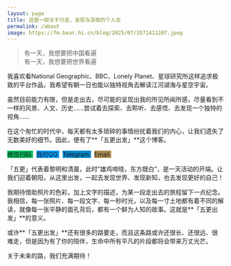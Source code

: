 ```yaml
---
layout: page
title: 这是一部关于行走、发现与汲取的个人志
permalink: /about
image: https://fm.bear.hi.cn/blog/2025/07/3571411207.jpeg
---
```


>有一天，我想要把中国看遍<br/>有一天，我想要把世界看遍

我喜欢看National Geographic、BBC、Lonely Planet、星球研究所这样追求极致的平台作品，我希望有朝一日也能以独特视角去解读江河湖海与星空宇宙。

虽然目前能力有限，但是走出去，尽可能的呈现出我的所见所闻所感，尽量看到不一样的风景、人文、历史……尝试着去探索、去聆听、去感悟、去发现一个独特的视角……

在这个匆忙的时代中，每天都有太多琐碎的事情纷扰着我们的内心，让我们遗失了无数美好的细节。因此，便有了**「五更出发」**这个博客。

<a class="likebutton" href="/wechat.html" style="text-decoration: none;background: #07c160" target="_blank">微信扫码 <i class="fa-brands fa-weixin"></i></a>&nbsp; <a class="likebutton" href="tencent://AddContact/?fromId=45&fromSubId=1&subcmd=all&uin=5592112&website=5geng.com" style="text-decoration: none;background: #0099FF" target="_blank">我的QQ <i class="fa-brands fa-qq"></i></a>&nbsp; <a class="likebutton" href="https://t.me/fm876" style="text-decoration: none;background: #0088cc" target="_blank">Telegram <i class="fa-brands fa-telegram"></i></a>&nbsp; <a class="likebutton" href="javascript:location='mailto:\u0068\u0065\u006c\u006c\u006f\u0040\u0035\u0067\u0065\u006e\u0067\u002e\u0063\u006f\u006d';void 0" style="text-decoration: none;background: #AC8C51">Email <i class="fa-solid fa-envelope"></i>️</a>

「五更」代表着黎明和清晨，此时“雄鸡啼晓，东方既白”，是一天活动的开端。让我们迎着朝阳，从这里出发，一起去发现世界、发现新知，也去发现更好的自己！

我期待借助照片的色彩，加上文字的描述，为某一段走出去的旅程留下一点纪念。我相信，每一张照片、每一段文字、每一秒时光，以及每一寸土地都有着不同的解读，就像每一张平静的面孔背后，都有一个鲜为人知的故事。这就是**「五更出发」**的意义。

或许**「五更出发」**还有很多的路要走，而且这条路或许还很长、还很远、很难走，但是因为有了你的陪伴，生命中所有平凡的片段都将会带来万丈光芒。

关于未来的路，我们充满期待！